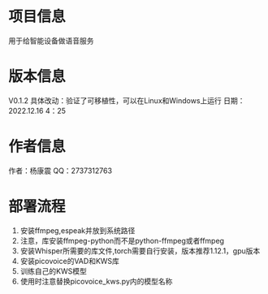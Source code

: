 # 项目信息
用于给智能设备做语音服务
# 版本信息
V0.1.2
具体改动：验证了可移植性，可以在Linux和Windows上运行
日期：2022.12.16 4：25

# 作者信息
作者：杨康震
QQ：2737312763
# 部署流程
1. 安装ffmpeg,espeak并放到系统路径
2. 注意，库安装ffmpeg-python而不是python-ffmpeg或者ffmpeg
3. 安装Whisper所需要的库文件,torch需要自行安装，版本推荐1.12.1，gpu版本 
4. 安装picovoice的VAD和KWS库
5. 训练自己的KWS模型
6. 使用时注意替换picovoice_kws.py内的模型名称

